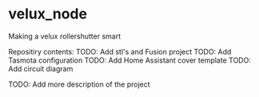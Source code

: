 # velux_node
Making a velux rollershutter smart

Repositiry contents:
TODO: Add stl's and Fusion project
TODO: Add Tasmota configuration
TODO: Add Home Assistant cover template
TODO: Add circuit diagram

TODO: Add more description of the project
